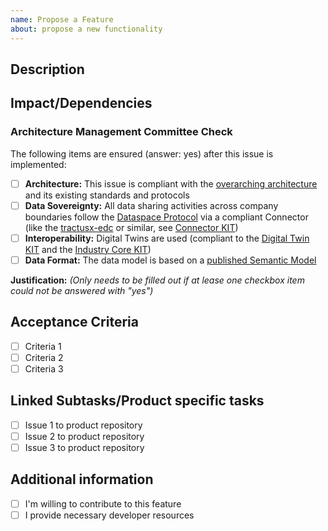 ```yaml
---
name: Propose a Feature
about: propose a new functionality
---
```


## Description
<!-- 
A clear and concise description of what the desired feature will look like. 
What is the purpose, what´s the expected result. 
Please describe.
-->

## Impact/Dependencies
<!--
If possible, please provide insight in what and how many components and teams might be affected or give a hint, if the feature implementation might result in breaking changes.
If there are dependencies to other features please name it.
-->

### Architecture Management Committee Check
<!--
The Architecture Management Committee monitors and controls the overarching architecture. It is essential that all applications and documentations follows a baseline set of standards and guidelines. These small checks ensure that the proposed change does not compromise our general principles.
-->
The following items are ensured (answer: yes) after this issue is implemented:

- [ ] **Architecture:** This issue is compliant with the [overarching architecture](https://eclipse-tractusx.github.io/docs/tutorials/e2e/inform/architecture) and its existing standards and protocols
- [ ] **Data Sovereignty:** All data sharing activities across company boundaries follow the [Dataspace Protocol](https://docs.internationaldataspaces.org/dataspace-protocol/overview/readme) via a compliant Connector (like the [tractusx-edc](https://github.com/eclipse-tractusx/tractusx-edc) or similar, see [Connector KIT](https://eclipse-tractusx.github.io/docs-kits/next/category/connector-kit))
- [ ] **Interoperability:** Digital Twins are used (compliant to the [Digital Twin KIT](https://eclipse-tractusx.github.io/docs-kits/next/category/digital-twin-kit) and the [Industry Core KIT](https://eclipse-tractusx.github.io/docs-kits/next/category/industry-core-kit))
- [ ] **Data Format:** The data model is based on a [published Semantic Model](https://github.com/eclipse-tractusx/sldt-semantic-models)

**Justification:** _(Only needs to be filled out if at lease one checkbox item could not be answered with "yes")_
## Acceptance Criteria
<!--
Add all Acceptence Criteria. These criteria are important for the definition of done
-->
- [ ] Criteria 1
- [ ] Criteria 2
- [ ] Criteria 3

## Linked Subtasks/Product specific tasks
<!--
PLease link all related subtasks which are need to fullfill the requirements for this featue. If you add a URL from a different issue (of a different repository) this will be interpreted by GitHub automaticly
-->
- [ ] Issue 1 to product repository
- [ ] Issue 2 to product repository
- [ ] Issue 3 to product repository

## Additional information 

- [ ] I'm willing to contribute to this feature
- [ ] I provide necessary developer resources
